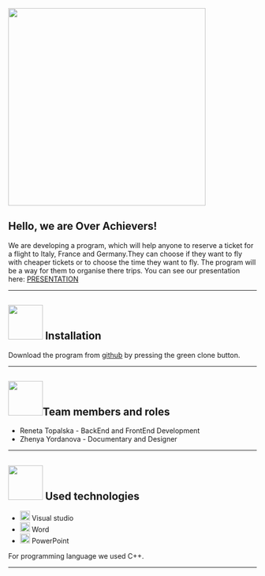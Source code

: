 <img src="https://media.discordapp.net/attachments/856937460567113728/861567264914669598/tmp_1625483996449.jpg" width="400">

## Hello, we are Over Achievers!


We are developing a program, which will help anyone to reserve a ticket for a flight to Italy, France and Germany.They can choose if they want to fly with cheaper tickets or to choose the time they want to fly. 
The program will be a way for them to organise there trips. You can see our presentation here:
[PRESENTATION]()

---
 

## <img src="https://media.discordapp.net/attachments/856937460567113728/861851415495442452/tmp_1625551760215.jpg" width="70">  Installation 

Download the program from [github](https://github.com/RBTopalska18/Over-Achievers-MusalaSoft-Project) by pressing the green clone button. 

---

## <img src="https://media.discordapp.net/attachments/856937460567113728/861851415495442452/tmp_1625551760215.jpg" width="70">Team members and roles
- Reneta Topalska  - BackEnd and FrontEnd Development
- Zhenya Yordanova - Documentary and Designer
---

## <img src="https://media.discordapp.net/attachments/856937460567113728/861851415495442452/tmp_1625551760215.jpg" width="70"> Used technologies
- <img src="https://media.discordapp.net/attachments/815253581149896790/818134527842582578/Visual_Studio_Icon_2019.svg.png?width=541&height=541" width="20"> Visual studio
-  <img src="https://media.discordapp.net/attachments/815253581149896790/818133539903111188/Microsoft_Word_logo.png" width="20"> Word
- <img src="https://media.discordapp.net/attachments/815253581149896790/818136011359518780/kisspng-microsoft-powerpoint-computer-software-microsoft-o-5b3b3927c75c49.3318087715306079118166-rem.png" width="20"> PowerPoint


 For programming language we used C++.
 
 ---
